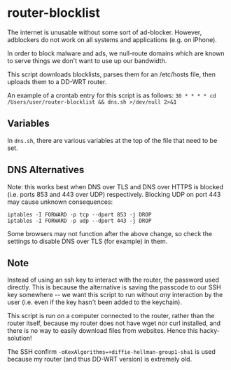 # router-blocklist

The internet is unusable without some sort of ad-blocker. However, adblockers do not work on all systems and applications (e.g. on iPhone).

In order to block malware and ads, we null-route domains which are known to serve things we don't want to use up our bandwidth.

This script downloads blocklists, parses them for an /etc/hosts file, then uploads them to a DD-WRT router.

An example of a crontab entry for this script is as follows:
`30 * * * * cd /Users/user/router-blocklist && dns.sh >/dev/null 2>&1`

## Variables

In `dns.sh`, there are various variables at the top of the file that need to be set.

## DNS Alternatives

Note: this works best when DNS over TLS and DNS over HTTPS is blocked (i.e. ports 853 and 443 over UDP) respectively. Blocking UDP on port 443 may cause unknown consequences:
```
iptables -I FORWARD -p tcp --dport 853 -j DROP
iptables -I FORWARD -p udp --dport 443 -j DROP
```
Some browsers may not function after the above change, so check the settings to disable DNS over TLS (for example) in them.

## Note

Instead of using an ssh key to interact with the router, the password used directly.
This is because the alternative is saving the passcode to our SSH key somewhere -- we want this script to run without _any_ interaction by the user (i.e. even if the key hasn't been added to the keychain).

This script is run on a computer connected to the router, rather than the router itself, because my router does not have wget nor curl installed, and there is no way to easily download files from websites. Hence this hacky-solution!

The SSH confirm `-oKexAlgorithms=+diffie-hellman-group1-sha1` is used because my router (and thus DD-WRT version) is extremely old.

